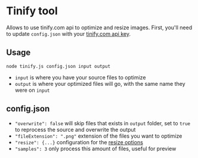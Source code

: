 # Tinify tool

Allows to use tinify.com api to optimize and resize images. First, you'll need to update `config.json` with your [tinify.com api key](https://tinify.com/dashboard/api).

## Usage

```
node tinify.js config.json input output
```

- `input` is where you have your source files to optimize
- `output` is where your optimized files will go, with the same name they were on `input`

## config.json

- `"overwrite": false` will skip files that exists in `output` folder, set to `true` to reprocess the source and overwrite the output
- `"fileExtension": ".png"` extension of the files you want to optimize
- `"resize": {...}` configuration for the [resize options](https://tinypng.com/developers/reference/nodejs#resizing-images)
- `"samples": 3` only process this amount of files, useful for preview
